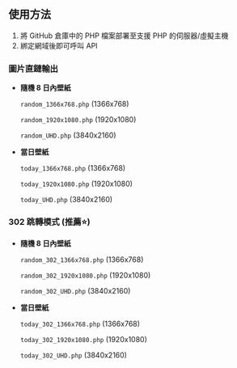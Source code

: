## 使用方法

1. 將 GitHub 倉庫中的 PHP 檔案部署至支援 PHP 的伺服器/虛擬主機
2. 綁定網域後即可呼叫 API

### 圖片直鏈輸出

- **隨機 8 日內壁紙**  

  `random_1366x768.php` (1366x768)  

  `random_1920x1080.php` (1920x1080)  

  `random_UHD.php` (3840x2160)

- **當日壁紙**  

  `today_1366x768.php` (1366x768)  

  `today_1920x1080.php` (1920x1080)  

  `today_UHD.php` (3840x2160)

### 302 跳轉模式 (推薦⭐)

- **隨機 8 日內壁紙** 
 
  `random_302_1366x768.php` (1366x768)  

  `random_302_1920x1080.php` (1920x1080) 

  `random_302_UHD.php` (3840x2160)

- **當日壁紙**  

  `today_302_1366x768.php` (1366x768)  

  `today_302_1920x1080.php` (1920x1080)  

  `today_302_UHD.php` (3840x2160)
